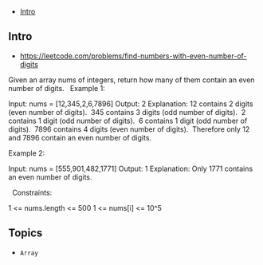 - [Intro](#intro)

## Intro

- https://leetcode.com/problems/find-numbers-with-even-number-of-digits

Given an array nums of integers, return how many of them contain an even number of digits.
 
Example 1:

Input: nums = [12,345,2,6,7896]
Output: 2
Explanation: 
12 contains 2 digits (even number of digits). 
345 contains 3 digits (odd number of digits). 
2 contains 1 digit (odd number of digits). 
6 contains 1 digit (odd number of digits). 
7896 contains 4 digits (even number of digits). 
Therefore only 12 and 7896 contain an even number of digits.

Example 2:

Input: nums = [555,901,482,1771]
Output: 1 
Explanation: 
Only 1771 contains an even number of digits.

 
Constraints:

1 <= nums.length <= 500
1 <= nums[i] <= 10^5



## Topics

- `Array`



